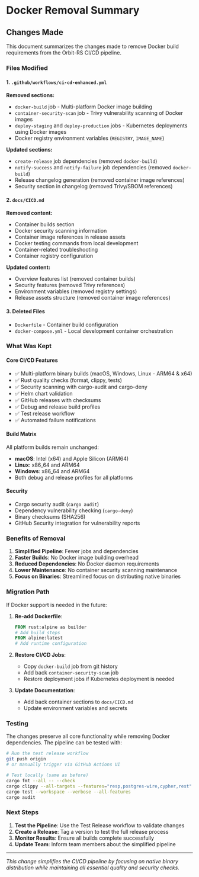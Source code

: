 # Docker Removal Summary

## Changes Made

This document summarizes the changes made to remove Docker build requirements from the Orbit-RS CI/CD pipeline.

### Files Modified

#### 1. `.github/workflows/ci-cd-enhanced.yml`
**Removed sections:**
- `docker-build` job - Multi-platform Docker image building
- `container-security-scan` job - Trivy vulnerability scanning of Docker images  
- `deploy-staging` and `deploy-production` jobs - Kubernetes deployments using Docker images
- Docker registry environment variables (`REGISTRY`, `IMAGE_NAME`)

**Updated sections:**
- `create-release` job dependencies (removed `docker-build`)
- `notify-success` and `notify-failure` job dependencies (removed `docker-build`)
- Release changelog generation (removed container image references)
- Security section in changelog (removed Trivy/SBOM references)

#### 2. `docs/CICD.md`
**Removed content:**
- Container builds section
- Docker security scanning information
- Container image references in release assets
- Docker testing commands from local development
- Container-related troubleshooting
- Container registry configuration

**Updated content:**
- Overview features list (removed container builds)
- Security features (removed Trivy references)
- Environment variables (removed registry settings)
- Release assets structure (removed container image references)

#### 3. Deleted Files
- `Dockerfile` - Container build configuration
- `docker-compose.yml` - Local development container orchestration

### What Was Kept

#### Core CI/CD Features
- ✅ Multi-platform binary builds (macOS, Windows, Linux - ARM64 & x64)
- ✅ Rust quality checks (format, clippy, tests)
- ✅ Security scanning with cargo-audit and cargo-deny
- ✅ Helm chart validation
- ✅ GitHub releases with checksums
- ✅ Debug and release build profiles
- ✅ Test release workflow
- ✅ Automated failure notifications

#### Build Matrix
All platform builds remain unchanged:
- **macOS**: Intel (x64) and Apple Silicon (ARM64)
- **Linux**: x86_64 and ARM64 
- **Windows**: x86_64 and ARM64
- Both debug and release profiles for all platforms

#### Security
- Cargo security audit (`cargo audit`)
- Dependency vulnerability checking (`cargo-deny`)
- Binary checksums (SHA256)
- GitHub Security integration for vulnerability reports

### Benefits of Removal

1. **Simplified Pipeline**: Fewer jobs and dependencies
2. **Faster Builds**: No Docker image building overhead
3. **Reduced Dependencies**: No Docker daemon requirements
4. **Lower Maintenance**: No container security scanning maintenance
5. **Focus on Binaries**: Streamlined focus on distributing native binaries

### Migration Path

If Docker support is needed in the future:

1. **Re-add Dockerfile**:
   ```dockerfile
   FROM rust:alpine as builder
   # Add build steps
   FROM alpine:latest
   # Add runtime configuration
   ```

2. **Restore CI/CD Jobs**:
   - Copy `docker-build` job from git history
   - Add back `container-security-scan` job
   - Restore deployment jobs if Kubernetes deployment is needed

3. **Update Documentation**:
   - Add back container sections to `docs/CICD.md`
   - Update environment variables and secrets

### Testing

The changes preserve all core functionality while removing Docker dependencies. The pipeline can be tested with:

```bash
# Run the test release workflow
git push origin
# or manually trigger via GitHub Actions UI

# Test locally (same as before)
cargo fmt --all -- --check
cargo clippy --all-targets --features="resp,postgres-wire,cypher,rest" -- -D warnings
cargo test --workspace --verbose --all-features
cargo audit
```

### Next Steps

1. **Test the Pipeline**: Use the Test Release workflow to validate changes
2. **Create a Release**: Tag a version to test the full release process
3. **Monitor Results**: Ensure all builds complete successfully
4. **Update Team**: Inform team members about the simplified pipeline

---

*This change simplifies the CI/CD pipeline by focusing on native binary distribution while maintaining all essential quality and security checks.*